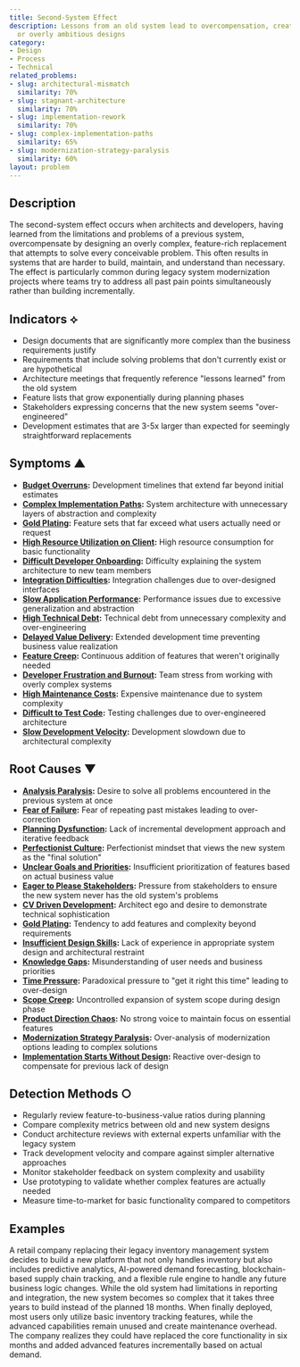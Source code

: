 ```yaml
---
title: Second-System Effect
description: Lessons from an old system lead to overcompensation, creating bloated
  or overly ambitious designs
category:
- Design
- Process
- Technical
related_problems:
- slug: architectural-mismatch
  similarity: 70%
- slug: stagnant-architecture
  similarity: 70%
- slug: implementation-rework
  similarity: 70%
- slug: complex-implementation-paths
  similarity: 65%
- slug: modernization-strategy-paralysis
  similarity: 60%
layout: problem
---
```


## Description

The second-system effect occurs when architects and developers, having learned from the limitations and problems of a previous system, overcompensate by designing an overly complex, feature-rich replacement that attempts to solve every conceivable problem. This often results in systems that are harder to build, maintain, and understand than necessary. The effect is particularly common during legacy system modernization projects where teams try to address all past pain points simultaneously rather than building incrementally.

## Indicators ⟡

- Design documents that are significantly more complex than the business requirements justify
- Requirements that include solving problems that don't currently exist or are hypothetical
- Architecture meetings that frequently reference "lessons learned" from the old system
- Feature lists that grow exponentially during planning phases
- Stakeholders expressing concerns that the new system seems "over-engineered"
- Development estimates that are 3-5x larger than expected for seemingly straightforward replacements

## Symptoms ▲

- **[Budget Overruns](budget-overruns.md):** Development timelines that extend far beyond initial estimates
- **[Complex Implementation Paths](complex-implementation-paths.md):** System architecture with unnecessary layers of abstraction and complexity
- **[Gold Plating](gold-plating.md):** Feature sets that far exceed what users actually need or request
- **[High Resource Utilization on Client](high-resource-utilization-on-client.md):** High resource consumption for basic functionality
- **[Difficult Developer Onboarding](difficult-developer-onboarding.md):** Difficulty explaining the system architecture to new team members
- **[Integration Difficulties](integration-difficulties.md):** Integration challenges due to over-designed interfaces
- **[Slow Application Performance](slow-application-performance.md):** Performance issues due to excessive generalization and abstraction
- **[High Technical Debt](high-technical-debt.md):** Technical debt from unnecessary complexity and over-engineering
- **[Delayed Value Delivery](delayed-value-delivery.md):** Extended development time preventing business value realization
- **[Feature Creep](feature-creep.md):** Continuous addition of features that weren't originally needed
- **[Developer Frustration and Burnout](developer-frustration-and-burnout.md):** Team stress from working with overly complex systems
- **[High Maintenance Costs](high-maintenance-costs.md):** Expensive maintenance due to system complexity
- **[Difficult to Test Code](difficult-to-test-code.md):** Testing challenges due to over-engineered architecture
- **[Slow Development Velocity](slow-development-velocity.md):** Development slowdown due to architectural complexity

## Root Causes ▼

- **[Analysis Paralysis](analysis-paralysis.md):** Desire to solve all problems encountered in the previous system at once
- **[Fear of Failure](fear-of-failure.md):** Fear of repeating past mistakes leading to over-correction
- **[Planning Dysfunction](planning-dysfunction.md):** Lack of incremental development approach and iterative feedback
- **[Perfectionist Culture](perfectionist-culture.md):** Perfectionist mindset that views the new system as the "final solution"
- **[Unclear Goals and Priorities](unclear-goals-and-priorities.md):** Insufficient prioritization of features based on actual business value
- **[Eager to Please Stakeholders](eager-to-please-stakeholders.md):** Pressure from stakeholders to ensure the new system never has the old system's problems
- **[CV Driven Development](cv-driven-development.md):** Architect ego and desire to demonstrate technical sophistication
- **[Gold Plating](gold-plating.md):** Tendency to add features and complexity beyond requirements
- **[Insufficient Design Skills](insufficient-design-skills.md):** Lack of experience in appropriate system design and architectural restraint
- **[Knowledge Gaps](knowledge-gaps.md):** Misunderstanding of user needs and business priorities
- **[Time Pressure](time-pressure.md):** Paradoxical pressure to "get it right this time" leading to over-design
- **[Scope Creep](scope-creep.md):** Uncontrolled expansion of system scope during design phase
- **[Product Direction Chaos](product-direction-chaos.md):** No strong voice to maintain focus on essential features
- **[Modernization Strategy Paralysis](modernization-strategy-paralysis.md):** Over-analysis of modernization options leading to complex solutions
- **[Implementation Starts Without Design](implementation-starts-without-design.md):** Reactive over-design to compensate for previous lack of design

## Detection Methods ○

- Regularly review feature-to-business-value ratios during planning
- Compare complexity metrics between old and new system designs
- Conduct architecture reviews with external experts unfamiliar with the legacy system
- Track development velocity and compare against simpler alternative approaches
- Monitor stakeholder feedback on system complexity and usability
- Use prototyping to validate whether complex features are actually needed
- Measure time-to-market for basic functionality compared to competitors

## Examples

A retail company replacing their legacy inventory management system decides to build a new platform that not only handles inventory but also includes predictive analytics, AI-powered demand forecasting, blockchain-based supply chain tracking, and a flexible rule engine to handle any future business logic changes. While the old system had limitations in reporting and integration, the new system becomes so complex that it takes three years to build instead of the planned 18 months. When finally deployed, most users only utilize basic inventory tracking features, while the advanced capabilities remain unused and create maintenance overhead. The company realizes they could have replaced the core functionality in six months and added advanced features incrementally based on actual demand.
